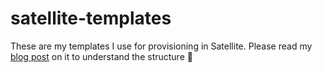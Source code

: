 # satellite-templates
These are my templates I use for provisioning in Satellite. Please read my [blog post](https://blog.scheib.me/2023/07/01/highly-customized-kickstart.html) on it to understand the structure :slightly_smiling_face:
